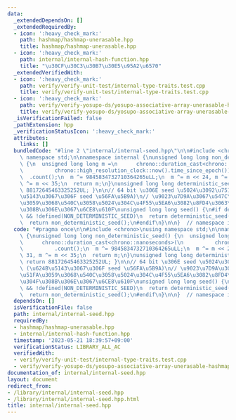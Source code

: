 ```yaml
---
data:
  _extendedDependsOn: []
  _extendedRequiredBy:
  - icon: ':heavy_check_mark:'
    path: hashmap/hashmap-unerasable.hpp
    title: hashmap/hashmap-unerasable.hpp
  - icon: ':heavy_check_mark:'
    path: internal/internal-hash-function.hpp
    title: "\u30CF\u30C3\u30B7\u30E5\u95A2\u6570"
  _extendedVerifiedWith:
  - icon: ':heavy_check_mark:'
    path: verify/verify-unit-test/internal-type-traits.test.cpp
    title: verify/verify-unit-test/internal-type-traits.test.cpp
  - icon: ':heavy_check_mark:'
    path: verify/verify-yosupo-ds/yosupo-associative-array-unerasable-hashmap.test.cpp
    title: verify/verify-yosupo-ds/yosupo-associative-array-unerasable-hashmap.test.cpp
  _isVerificationFailed: false
  _pathExtension: hpp
  _verificationStatusIcon: ':heavy_check_mark:'
  attributes:
    links: []
  bundledCode: "#line 2 \"internal/internal-seed.hpp\"\n\n#include <chrono>\nusing\
    \ namespace std;\n\nnamespace internal {\nunsigned long long non_deterministic_seed()\
    \ {\n  unsigned long long m =\n      chrono::duration_cast<chrono::nanoseconds>(\n\
    \          chrono::high_resolution_clock::now().time_since_epoch())\n        \
    \  .count();\n  m ^= 9845834732710364265uLL;\n  m ^= m << 24, m ^= m >> 31, m\
    \ ^= m << 35;\n  return m;\n}\nunsigned long long deterministic_seed() { return\
    \ 88172645463325252UL; }\n\n// 64 bit \u306E seed \u5024\u3092\u751F\u6210 (\u624B\
    \u5143\u3067\u306F seed \u56FA\u5B9A)\n// \u9023\u7D9A\u3067\u547C\u3073\u51FA\
    \u3059\u3068\u540C\u3058\u5024\u304C\u4F55\u5EA6\u3082\u8FD4\u3063\u3066\u304F\
    \u308B\u306E\u3067\u6CE8\u610F\nunsigned long long seed() {\n#if defined(NyaanLocal)\
    \ && !defined(NON_DETERMINISTIC_SEED)\n  return deterministic_seed();\n#else\n\
    \  return non_deterministic_seed();\n#endif\n}\n\n}  // namespace internal\n"
  code: "#pragma once\n\n#include <chrono>\nusing namespace std;\n\nnamespace internal\
    \ {\nunsigned long long non_deterministic_seed() {\n  unsigned long long m =\n\
    \      chrono::duration_cast<chrono::nanoseconds>(\n          chrono::high_resolution_clock::now().time_since_epoch())\n\
    \          .count();\n  m ^= 9845834732710364265uLL;\n  m ^= m << 24, m ^= m >>\
    \ 31, m ^= m << 35;\n  return m;\n}\nunsigned long long deterministic_seed() {\
    \ return 88172645463325252UL; }\n\n// 64 bit \u306E seed \u5024\u3092\u751F\u6210\
    \ (\u624B\u5143\u3067\u306F seed \u56FA\u5B9A)\n// \u9023\u7D9A\u3067\u547C\u3073\
    \u51FA\u3059\u3068\u540C\u3058\u5024\u304C\u4F55\u5EA6\u3082\u8FD4\u3063\u3066\
    \u304F\u308B\u306E\u3067\u6CE8\u610F\nunsigned long long seed() {\n#if defined(NyaanLocal)\
    \ && !defined(NON_DETERMINISTIC_SEED)\n  return deterministic_seed();\n#else\n\
    \  return non_deterministic_seed();\n#endif\n}\n\n}  // namespace internal\n"
  dependsOn: []
  isVerificationFile: false
  path: internal/internal-seed.hpp
  requiredBy:
  - hashmap/hashmap-unerasable.hpp
  - internal/internal-hash-function.hpp
  timestamp: '2023-05-21 18:39:57+09:00'
  verificationStatus: LIBRARY_ALL_AC
  verifiedWith:
  - verify/verify-unit-test/internal-type-traits.test.cpp
  - verify/verify-yosupo-ds/yosupo-associative-array-unerasable-hashmap.test.cpp
documentation_of: internal/internal-seed.hpp
layout: document
redirect_from:
- /library/internal/internal-seed.hpp
- /library/internal/internal-seed.hpp.html
title: internal/internal-seed.hpp
---
```

